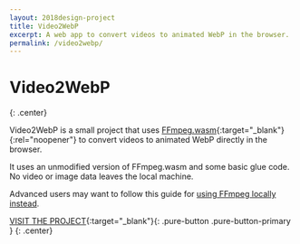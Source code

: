 ```yaml
---
layout: 2018design-project
title: Video2WebP
excerpt: A web app to convert videos to animated WebP in the browser.
permalink: /video2webp/
---
```


<div class="center"><a href="https://video2webp.mattj.io" target="_blank"><amp-img src="/images/video2webp.png" width="1580" height="813" alt="Screenshot of the Video2WebP project" layout="responsive"></amp-img></a></div>

# Video2WebP
{: .center}

Video2WebP is a small project that uses [FFmpeg.wasm](https://github.com/ffmpegwasm/ffmpeg.wasm){:target="_blank"}{:rel="noopener"} to convert videos to animated WebP directly in the browser.

It uses an unmodified version of FFmpeg.wasm and some basic glue code. No video or image data leaves the local machine.

Advanced users may want to follow this guide for [using FFmpeg locally instead](/posts/2021-02-27-create-animated-gif-and-webp-from-videos-using-ffmpeg/).

[VISIT THE PROJECT](https://video2webp.mattj.io){:target="_blank"}{: .pure-button .pure-button-primary }
{: .center}


